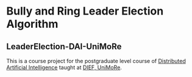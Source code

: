 # Bully and Ring Leader Election Algorithm

## LeaderElection-DAI-UniMoRe

This is a course project for the postgraduate level course of [Distributed Artificial Intelligence](https://unimore.coursecatalogue.cineca.it/insegnamenti/2023/25793/2021/10003/10300?coorte=2022&schemaid=20417) taught at [DIEF, UniMoRe](https://inginf.unimore.it/laurea-magistrale-ing-inf/).

